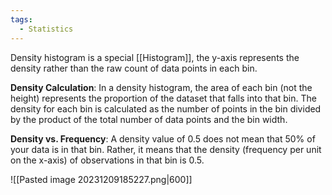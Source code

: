 ```yaml
---
tags:
  - Statistics
---
```

Density histogram is a special [[Histogram]], the y-axis represents the density rather than the raw count of data points in each bin.

**Density Calculation**: In a density histogram, the area of each bin (not the height) represents the proportion of the dataset that falls into that bin. The density for each bin is calculated as the number of points in the bin divided by the product of the total number of data points and the bin width.

**Density vs. Frequency**: A density value of 0.5 does not mean that 50% of your data is in that bin. Rather, it means that the density (frequency per unit on the x-axis) of observations in that bin is 0.5.

![[Pasted image 20231209185227.png|600]]